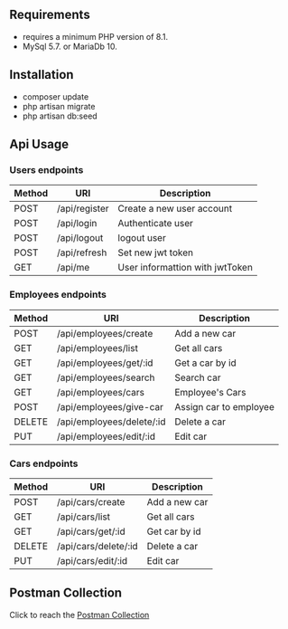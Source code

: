 ## Requirements
<ul>
<li>requires a minimum PHP version of 8.1.</li>
<li>MySql 5.7. or MariaDb 10.</li>
</ul>

## Installation
<ul>
<li>composer update</li>
<li>php artisan migrate</li>
<li>php artisan db:seed</li>
</ul>


## Api Usage

### Users endpoints

| Method | URI           | Description                     |
|--------|---------------|---------------------------------|
| POST   | /api/register | Create a new user account       |
| POST   | /api/login    | Authenticate user               |
| POST   | /api/logout   | logout user                     |
| POST   | /api/refresh  | Set new jwt token               | 
| GET    | /api/me       | User informattion with jwtToken | 


### Employees endpoints

| Method | URI                       | Description            |
|--------|---------------------------|------------------------|
| POST   | /api/employees/create     | Add a new car          |
| GET    | /api/employees/list       | Get all cars           |
| GET    | /api/employees/get/:id    | Get a car by id        |
| GET    | /api/employees/search     | Search car             |
| GET    | /api/employees/cars       | Employee's Cars        |
| POST   | /api/employees/give-car   | Assign car to employee |
| DELETE | /api/employees/delete/:id | Delete a car           |
| PUT    | /api/employees/edit/:id   | Edit car             |


### Cars endpoints

| Method | URI                  | Description            |
|--------|----------------------|------------------------|
| POST   | /api/cars/create     | Add a new car          |
| GET    | /api/cars/list       | Get all cars           |
| GET    | /api/cars/get/:id    | Get car by id          |
| DELETE | /api/cars/delete/:id | Delete a car           |
| PUT    | /api/cars/edit/:id   | Edit car               |


## Postman Collection
Click to reach the <a href="https://www.getpostman.com/collections/2c2e2c8d57652cfaac8b">Postman Collection</a>
